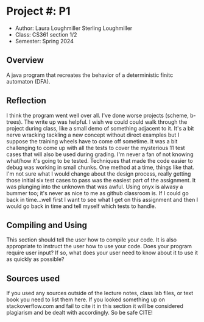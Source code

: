 # Project #: P1

* Author: Laura Loughmiller Sterling Loughmiller
* Class: CS361 section 1/2
* Semester: Spring 2024

## Overview

A java program that recreates the behavior of a deterministic finitc automaton (DFA).

## Reflection

I think the program went well over all. I've done worse projects (scheme, b-trees). The write up was helpful. I wish we could could walk through the project during class, like a small demo of something adjacent to it. It's a bit nerve wracking tackling a new concept without direct examples but I suppose the training wheels have to come off sometime. It was a bit challenging to come up with all the tests to cover the mysterious 11 test cases that will also be used during grading. I'm never a fan of not knowing what/how it's going to be tested. 
Techniques that made the code easier to debug was working in small chunks. One method at a time, things like that. I'm not sure what I would change about the design process, really getting those initial six test cases to pass was the easiest part of the assignment. It was plunging into the unknown that was awful. Using onyx is alwasy a bummer too; it's never as nice to me as github classroom is. If I could go back in time...well first I want to see what I get on this assignment and then I would go back in time and tell myself which tests to handle. 

## Compiling and Using

This section should tell the user how to compile your code.  It is
also appropriate to instruct the user how to use your code. Does your
program require user input? If so, what does your user need to know
about it to use it as quickly as possible?

## Sources used

If you used any sources outside of the lecture notes, class lab files,
or text book you need to list them here. If you looked something up on
stackoverflow.com and fail to cite it in this section it will be
considered plagiarism and be dealt with accordingly. So be safe CITE!

